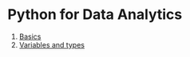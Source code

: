 # Python for Data Analytics

1. [Basics](/pda/01_basics/01_basics.md)
2. [Variables and types](/pda/02_variables_and_types/02_variables_and_types.md)
